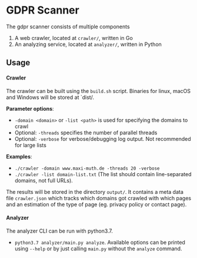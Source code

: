 # GDPR Scanner

The gdpr scanner consists of multiple components

1. A web crawler, located at `crawler/`, written in Go
2. An analyzing service, located at `analyzer/`, written in Python

## Usage

#### Crawler

The crawler can be built using the `build.sh` script. Binaries for linux, macOS and Windows will be stored at `dist/.

**Parameter options**:
- `-domain <domain>` or `-list <path>` is used for specifying the domains to crawl
- Optional: `-threads`  specifies the number of parallel threads
- Optional: `-verbose` for verbose/debugging log output. Not recommended for large lists

**Examples**:
- `./crawler -domain www.maxi-muth.de -threads 20 -verbose`
- `./crawler -list domain-list.txt` (The list should contain line-separated domains, not full URLs).

The results will be stored in the directory `output/`. It contains a meta data file `crawler.json` which tracks which domains got crawled with which pages and an estimation of the type of page (eg. privacy policy or contact page).


#### Analyzer

The analyzer CLI can be run with python3.7.
- `python3.7 analyzer/main.py analyze`. Available options can be printed using `--help` or by just calling `main.py` without the `analyze` command. 